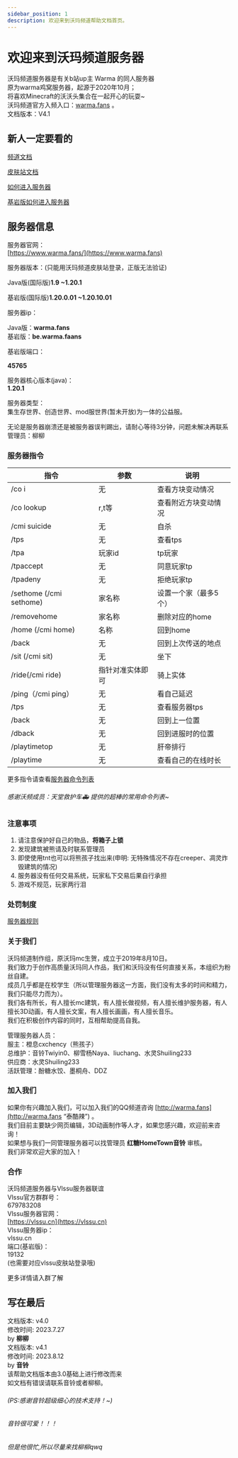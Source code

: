 ```yaml
---
sidebar_position: 1
description: 欢迎来到沃玛频道帮助文档首页。
---
```


# 欢迎来到沃玛频道服务器

沃玛频道服务器是有关b站up主 Warma 的同人服务器  
原为warma鸡窝服务器，起源于2020年10月；  
将喜欢Minecraft的沃沃头集合在一起开心的玩耍~   
沃玛频道官方入频入口：[warma.fans](http://warma.fans) 。  
文档版本：V4.1

## 新人一定要看的

[频道文档](./First/Readme/pin-dao-wen-dang)  
  
[皮肤站文档](./First/Readme/pi-fu-zhan-bang-zhu-wen-dang)

[如何进入服务器](./serverDocs/enterTheServer/README.md)

[基岩版如何进入服务器](./serverDocs/enterTheServer/ji-yan-ban-jia-ru-fu-wu-qi)

## 服务器信息

服务器官网：  
[https://www.warma.fans/](https://www.warma.fans)


服务器版本：(只能用沃玛频道皮肤站登录，正版无法验证)

Java版(国际版)**1.9  ~1.20.1**

基岩版(国际版)**1.20.0.01  ~1.20.10.01**


服务器ip：

Java版：**warma.fans**  
基岩版：**be.warma.faans**  

基岩版端口：

**45765**

服务器核心版本(java)：  
**1.20.1**



服务器类型：  
集生存世界、创造世界、mod服世界(暂未开放)为一体的公益服。

无论是服务器崩溃还是被服务器误判踢出，请耐心等待3分钟，问题未解决再联系管理员：柳柳

### 服务器指令

| 指令                      | 参数                                    | 说明           |
| ----------------------- | ------------------------------------- | ------------ |
| /co i                   | 无                                     | 查看方块变动情况   |
| /co lookup              | r,t等                                  | 查看附近方块变动情况   |
| /cmi suicide            | 无                                     | 自杀           |
| /tps                    | 无                                     | 查看tps        |
| /tpa                    | 玩家id                                  | tp玩家         |
| /tpaccept               | 无                                     | 同意玩家tp       |
| /tpadeny                | 无                                     | 拒绝玩家tp       |
| /sethome (/cmi sethome) | 家名称                                   | 设置一个家（最多5个） |
| /removehome             | 家名称                                  | 删除对应的home
| /home (/cmi home)       | 名称                                    | 回到home          |
| /back                   | 无                                      | 回到上次传送的地点  |
| /sit (/cmi sit)         | 无                                     | 坐下           |
| /ride(/cmi ride)        | 指针对准实体即可                        | 骑上实体           |
| /ping（/cmi ping）      | 无                                     | 看自己延迟        |
| /tps                    | 无                                     | 查看服务器tps     |
| /back                   | 无                                     | 回到上一位置       |
| /dback                  | 无                                     | 回到进服时的位置     |
| /playtimetop            | 无                                       | 肝帝排行           |
| /playtime               | 无                                      |查看自己的在线时长    |
更多指令请查看[服务器命令列表](./Q%26A/server-commands.md)

###### 感谢沃频成员：天堂救护车🚑 提供的超棒的常用命令列表~
### 注意事项

1. 请注意保护好自己的物品，**将箱子上锁**&#x20;
2. 发现建筑被熊请及时联系管理员&#x20;
3. 即使使用tnt也可以将熊孩子找出来(申明: 无特殊情况不存在creeper、凋灵炸毁建筑的情况)&#x20;
4. 服务器没有任何交易系统，玩家私下交易后果自行承担
5. 游戏不规范，玩家两行泪

### 处罚制度

[服务器规则](./notice/fu-wu-qi-gui-ze)

### 关于我们

沃玛频道制作组，原沃玛mc生贺，成立于2019年8月10日。  
我们致力于创作高质量沃玛同人作品，我们和沃玛没有任何直接关系，本组织为粉丝自建。  
成员几乎都是在校学生（所以管理服务器这一方面，我们没有太多的时间和精力，我们只能尽力而为）。  
我们各有所长，有人擅长mc建筑，有人擅长做视频，有人擅长维护服务器，有人擅长3D动画，有人擅长文案，有人擅长画画，有人擅长音乐。  
我们在积极创作内容的同时，互相帮助提高自我。

管理服务器人员：  
服主：橙息cxchency（熊孩子）  
总维护：音铃Twiyin0、柳雪杨Naya、liuchang、水灵Shuiling233  
供应商：水灵Shuiling233  
活跃管理：酚糖水饺、墨桐舟、DDZ  

### 加入我们

如果你有兴趣加入我们，可以加入我们的QQ频道咨询 [http://warma.fans](http://warma.fans “泰酷辣”) 。  
我们目前主要缺少网页编辑，3D动画制作等人才，如果您感兴趣，欢迎前来咨询！  
如果想与我们一同管理服务器可以找管理员 **红糖HomeTown音铃** 审核。  
我们非常欢迎大家的加入！

### 合作

沃玛频道服务器与Vlssu服务器联谊  
Vlssu官方群群号：  
679783208  
Vlssu服务器官网：  
[https://vlssu.cn](https://vlssu.cn)  
Vlssu服务器ip：  
vlssu.cn  
端口(基岩版)：  
19132  
(也需要对应vlssu皮肤站登录哦)  

更多详情请入群了解

## 写在最后

文档版本: v4.0  
修改时间: 2023.7.27  
by **柳柳**  
文档版本: v4.1  
修改时间: 2023.8.12  
by **音铃**  
该帮助文档版本由3.0基础上进行修改而来  
如文档有错误请联系音铃或者柳柳。 
###### (PS:感谢音铃超级细心的技术支持！~)   
###### 音铃很可爱！！！
###### 但是他很忙,所以尽量来找柳柳qwq  
